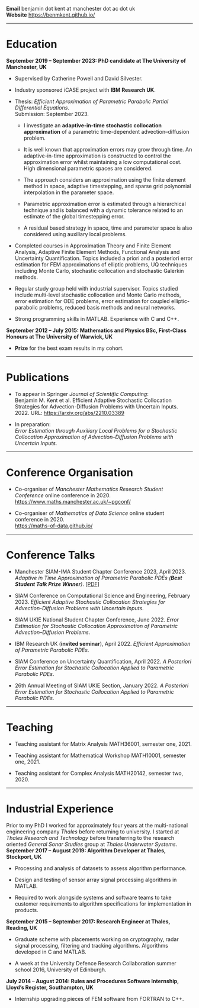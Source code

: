 **Email** benjamin dot kent at manchester dot ac dot uk  
**Website** <https://benmkent.github.io/>

------------------------------------------------------------------------

# Education

**September 2019 – September 2023: PhD candidate at The University of
Manchester, UK**

-   Supervised by Catherine Powell and David Silvester.

-   Industry sponsored iCASE project with **IBM Research UK**.

-   Thesis: *Efficient Approximation of Parametric Parabolic Partial
    Differential Equations*.  
    Submission: September 2023.

    -   I investigate an **adaptive-in-time stochastic collocation
        approximation** of a parametric time-dependent
        advection–diffusion problem.

    -   It is well known that approximation errors may grow through
        time. An adaptive-in-time approximation is constructed to
        control the approximation error whilst maintaining a low
        computational cost. High dimensional parametric spaces are
        considered.

    -   The approach considers an approximation using the finite element
        method in space, adaptive timestepping, and sparse grid
        polynomial interpolation in the parameter space.

    -   Parametric approximation error is estimated through a
        hierarchical technique and is balanced with a dynamic tolerance
        related to an estimate of the global timestepping error.

    -   A residual based strategy in space, time and parameter space is
        also considered using auxiliary local problems.

-   Completed courses in Approximation Theory and Finite Element
    Analysis, Adaptive Finite Element Methods, Functional Analysis and
    Uncertainty Quantification. Topics included a priori and a
    posteriori error estimation for FEM approximations of elliptic
    problems, UQ techniques including Monte Carlo, stochastic
    collocation and stochastic Galerkin methods.

-   Regular study group held with industrial supervisor. Topics studied
    include multi-level stochastic collocation and Monte Carlo methods,
    error estimation for ODE problems, error estimation for coupled
    elliptic-parabolic problems, reduced basis methods and neural
    networks.

-   Strong programming skills in MATLAB. Experience with C and C++.

**September 2012 – July 2015: Mathematics and Physics BSc, First-Class
Honours at The University of Warwick, UK**

-   **Prize** for the best exam results in my cohort.

------------------------------------------------------------------------

# Publications

-   To appear in Springer *Journal of Scientific Computing*:\
    Benjamin M. Kent et al. Efficient Adaptive Stochastic Collocation Strategies for Advection-Diffusion Problems with Uncertain Inputs. 2022. URL: <https://arxiv.org/abs/2210.03389>

-   In preparation:  
    *Error Estimation through Auxiliary Local Problems for a Stochastic
    Collocation Approximation of Advection–Diffusion Problems with
    Uncertain Inputs.*

------------------------------------------------------------------------

# Conference Organisation

-   Co-organiser of *Manchester Mathematics Research Student Conference*
    online conference in 2020.  
    <https://www.maths.manchester.ac.uk/~pgconf/>

-   Co-organiser of *Mathematics of Data Science* online student
    conference in 2020.  
    <https://maths-of-data.github.io/>

------------------------------------------------------------------------

# Conference Talks

-   Manchester SIAM-IMA Student Chapter Conference 2023, April 2023.
    *Adaptive in Time Approximation of Parametric Parabolic PDEs (**Best
    Student Talk Prize Winner**)*.
    [\[PDF\]](https://benmkent.github.io/bk-siam-student-conference.pdf)

-   SIAM Conference on Computational Science and Engineering, February 2023. *Efficient Adaptive Stochastic Collocation Strategies for
    Advection-Diffusion Problems with Uncertain Inputs*.

-   SIAM UKIE National Student Chapter Conference, June 2022. *Error
    Estimation for Stochastic Collocation Approximation of Parametric
    Advection–Diffusion Problems*.

-   IBM Research UK (**invited seminar**), April 2022. *Efficient
    Approximation of Parametric Parabolic PDEs*.

-   SIAM Conference on Uncertainty Quantification, April 2022. *A
    Posteriori Error Estimation for Stochastic Collocation Applied to
    Parametric Parabolic PDEs*.

-   26th Annual Meeting of SIAM UKIE Section, January 2022. *A
    Posteriori Error Estimation for Stochastic Collocation Applied to
    Parametric Parabolic PDEs*.

------------------------------------------------------------------------

# Teaching

-   Teaching assistant for Matrix Analysis MATH36001, semester one,
    2021.

-   Teaching assistant for Mathematical Workshop MATH10001, semester
    one, 2021.

-   Teaching assistant for Complex Analysis MATH20142, semester two,
    2020.

------------------------------------------------------------------------

# Industrial Experience

Prior to my PhD I worked for approximately four years at the
multi-national engineering company *Thales* before returning to
university. I started at *Thales Research and Technology* before
transferring to the research oriented *General Sonar Studies* group at
*Thales Underwater Systems*.  
**September 2017 – August 2019: Algorithm Developer at Thales,
Stockport, UK**

-   Processing and analysis of datasets to assess algorithm performance.

-   Design and testing of sensor array signal processing algorithms in
    MATLAB.

-   Required to work alongside systems and software teams to take
    customer requirements to algorithm specifications for implementation
    in products.

**September 2015 – September 2017: Research Engineer at Thales, Reading,
UK**

-   Graduate scheme with placements working on cryptography, radar
    signal processing, filtering and tracking algorithms. Algorithms
    developed in C and MATLAB.

-   A week at the University Defence Research Collaboration summer
    school 2016, University of Edinburgh.

**July 2014 – August 2014: Rules and Procedures Software Internship,
Lloyd’s Register, Southampton, UK**

-   Internship upgrading pieces of FEM software from FORTRAN to C++.
